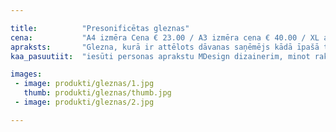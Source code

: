 ```yaml
---

title:          "Presonificētas gleznas"
cena:           "A4 izmēra Cena € 23.00 / A3 izmēra cena € 40.00 / XL apmēram € 160.00"
apraksts:       "Glezna, kurā ir attēlots dāvanas saņēmējs kādā īpašā tēlā. Tā ir oriģināla dāvana un interjera elements jebkurā telpā. Gleznas izmēri ir atkarīgi no Tavām vēlmēm."
kaa_pasuutiit:  "iesūti personas aprakstu MDesign dizainerim, minot rakturīgākās īpašības, mīļākās nodarbes, hobijus, darba jomu, kā arī lietas, kuras noteikti nevajadzētu iekļaut. dizaina veidošanā."

images:
 - image: produkti/gleznas/1.jpg
   thumb: produkti/gleznas/thumb.jpg
 - image: produkti/gleznas/2.jpg

---
```

